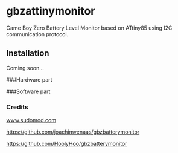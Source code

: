 # gbzattinymonitor

Game Boy Zero Battery Level Monitor based on ATtiny85 using I2C communication protocol.

## Installation

Coming soon...

###Hardware part

###Software part

### Credits

www.sudomod.com

https://github.com/joachimvenaas/gbzbatterymonitor

https://github.com/HoolyHoo/gbzbatterymonitor
